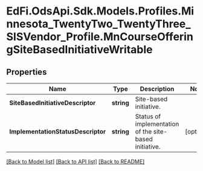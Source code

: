 # EdFi.OdsApi.Sdk.Models.Profiles.Minnesota_TwentyTwo_TwentyThree_SISVendor_Profile.MnCourseOfferingSiteBasedInitiativeWritable
## Properties

Name | Type | Description | Notes
------------ | ------------- | ------------- | -------------
**SiteBasedInitiativeDescriptor** | **string** | Site-based initiative. | 
**ImplementationStatusDescriptor** | **string** | Status of implementation of the site-based initiative. | [optional] 

[[Back to Model list]](../README.md#documentation-for-models) [[Back to API list]](../README.md#documentation-for-api-endpoints) [[Back to README]](../README.md)

